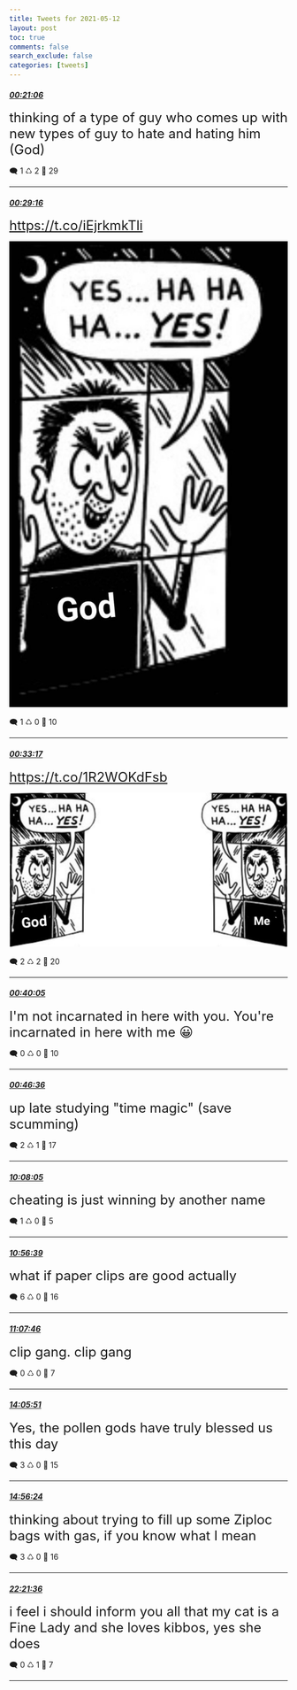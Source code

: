 ```yaml
---
title: Tweets for 2021-05-12
layout: post
toc: true
comments: false
search_exclude: false
categories: [tweets]
---
```



#### <a href = "https://twitter.com/deepfates/status/1392364192032694273">*00:21:06*</a>

<font size="5">thinking of a type of guy who comes up with new types of guy to hate and hating him (God)</font>



🗨️ 1 ♺ 2 🤍  29   

---
    
#### <a href = "https://twitter.com/deepfates/status/1392366247010992133">*00:29:16*</a>

<font size="5"> https://t.co/iEjrkmkTli</font>

![image from twitter](/images/E1KtuGcVkAQ_8dP.jpg)


🗨️ 1 ♺ 0 🤍  10   

---
    
#### <a href = "https://twitter.com/deepfates/status/1392367255170600962">*00:33:17*</a>

<font size="5"> https://t.co/1R2WOKdFsb</font>

![image from twitter](/images/E1KuowbVgAMa_la.jpg)


🗨️ 2 ♺ 2 🤍  20   

---
    
#### <a href = "https://twitter.com/deepfates/status/1392368966408957952">*00:40:05*</a>

<font size="5">I'm not incarnated in here with you. You're incarnated in here with me 😀</font>



🗨️ 0 ♺ 0 🤍  10   

---
    
#### <a href = "https://twitter.com/deepfates/status/1392370606658658304">*00:46:36*</a>

<font size="5">up late studying "time magic" (save scumming)</font>



🗨️ 2 ♺ 1 🤍  17   

---
    
#### <a href = "https://twitter.com/deepfates/status/1392511911166496769">*10:08:05*</a>

<font size="5">cheating is just winning by another name</font>



🗨️ 1 ♺ 0 🤍  5   

---
    
#### <a href = "https://twitter.com/deepfates/status/1392524133334806530">*10:56:39*</a>

<font size="5">what if paper clips are good actually</font>



🗨️ 6 ♺ 0 🤍  16   

---
    
#### <a href = "https://twitter.com/deepfates/status/1392526929853509636">*11:07:46*</a>

<font size="5">clip gang. clip gang</font>



🗨️ 0 ♺ 0 🤍  7   

---
    
#### <a href = "https://twitter.com/deepfates/status/1392571747342323712">*14:05:51*</a>

<font size="5">Yes, the pollen gods have truly blessed us this day</font>



🗨️ 3 ♺ 0 🤍  15   

---
    
#### <a href = "https://twitter.com/deepfates/status/1392584467982602240">*14:56:24*</a>

<font size="5">thinking about trying to fill up some Ziploc bags with gas, if you know what I mean</font>



🗨️ 3 ♺ 0 🤍  16   

---
    
#### <a href = "https://twitter.com/deepfates/status/1392696505157382144">*22:21:36*</a>

<font size="5">i feel i should inform you all that my cat is a Fine Lady and she loves kibbos, yes she does</font>



🗨️ 0 ♺ 1 🤍  7   

---
    
            

